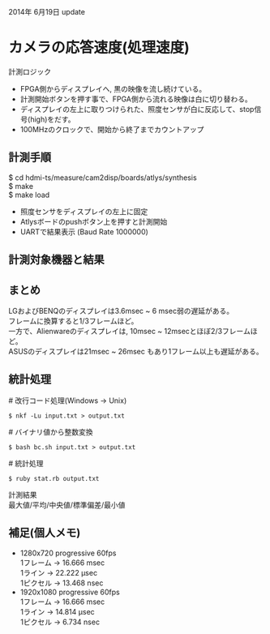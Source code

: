 2014年 6月19日 update

# カメラの応答速度(処理速度) #

計測ロジック
- FPGA側からディスプレイへ, 黒の映像を流し続けている。  
- 計測開始ボタンを押す事で、FPGA側から流れる映像は白に切り替わる。 
- ディスプレイの左上に取りつけられた、照度センサが白に反応して、stop信号(high)をだす。 
- 100MHzのクロックで、開始から終了までカウントアップ  


## 計測手順

$ cd hdmi-ts/measure/cam2disp/boards/atlys/synthesis  
$ make  
$ make load  
  
- 照度センサをディスプレイの左上に固定
- Atlysボードのpushボタン上を押すと計測開始
- UARTで結果表示 (Baud Rate 1000000)

## 計測対象機器と結果 ##




## まとめ ##

LGおよびBENQのディスプレイは3.6msec ~ 6 msec弱の遅延がある。  
フレームに換算すると1/3フレームほど。  
一方で、Alienwareのディスプレイは, 10msec ~ 12msecとほぼ2/3フレームほど。  
ASUSのディスプレイは21msec ~ 26msec もあり1フレーム以上も遅延がある。


## 統計処理 ##

\# 改行コード処理(Windows -> Unix)
```
$ nkf -Lu input.txt > output.txt
```

\# バイナリ値から整数変換  
```
$ bash bc.sh input.txt > output.txt  
```

\# 統計処理  
```
$ ruby stat.rb output.txt  
```
計測結果  
  最大値/平均/中央値/標準偏差/最小値 



## 補足(個人メモ) ##

- 1280x720 progressive 60fps   
  1フレーム -> 16.666 msec  
  1ライン   -> 22.222 μsec  
  1ピクセル -> 13.468 nsec 
- 1920x1080 progressive 60fps  
  1フレーム -> 16.666 msec  
  1ライン   -> 14.814 μsec  
  1ピクセル ->  6.734 nsec 


